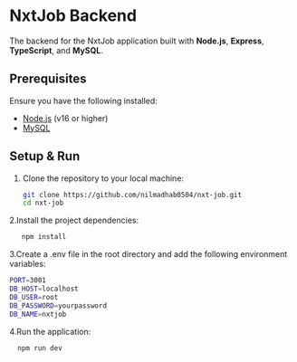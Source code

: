 # NxtJob Backend

The backend for the NxtJob application built with **Node.js**, **Express**, **TypeScript**, and **MySQL**.

## Prerequisites

Ensure you have the following installed:
- [Node.js](https://nodejs.org/en/) (v16 or higher)
- [MySQL](https://www.mysql.com/)

## Setup & Run

1. Clone the repository to your local machine:

   ```bash
   git clone https://github.com/nilmadhab0504/nxt-job.git
   cd nxt-job
   ```
2.Install the project dependencies:

   ```bash
      npm install
   ```
3.Create a .env file in the root directory and add the following environment variables:
  ```bash
PORT=3001
DB_HOST=localhost
DB_USER=root
DB_PASSWORD=yourpassword
DB_NAME=nxtjob
```
4.Run the application:
```bash
  npm run dev
```
